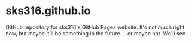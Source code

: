 # sks316.github.io
GitHub repository for sks316's GitHub Pages website.
It's not much right now, but maybe it'll be something in the future.
...or maybe not. We'll see.
